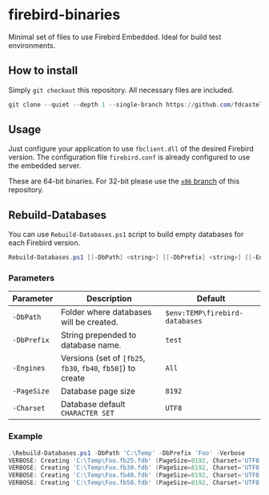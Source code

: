 # firebird-binaries

Minimal set of files to use Firebird Embedded. Ideal for build test environments. 



## How to install

Simply `git checkout` this repository. All necessary files are included.

```powershell
git clone --quiet --depth 1 --single-branch https://github.com/fdcastel/firebird-binaries 
```



## Usage 

Just configure your application to use `fbclient.dll` of the desired Firebird version. The configuration file `firebird.conf` is already configured to use the embedded server.

These are 64-bit binaries. For 32-bit please use the [`x86` branch](https://github.com/fdcastel/firebird-binaries/tree/x86) of this repository.



## Rebuild-Databases

You can use `Rebuild-Databases.ps1` script to build empty databases for each Firebird version.

```powershell
Rebuild-Databases.ps1 [[-DbPath] <string>] [[-DbPrefix] <string>] [[-Engines] <string[]>] [[-PageSize] <int>] [[-Charset] <string>] [<CommonParameters>]
```

### Parameters

| Parameter   | Description                                                  | Default                        |
| ----------- | ------------------------------------------------------------ | ------------------------------ |
| `-DbPath`   | Folder where databases will be created.                      | `$env:TEMP\firebird-databases` |
| `-DbPrefix` | String prepended to database name.                           | `test`                         |
| `-Engines`  | Versions (set of `[fb25`, `fb30`, `fb40`, `fb50]`) to create | `All`                          |
| `-PageSize` | Database page size                                           | `8192`                         |
| `-Charset`  | Database default `CHARACTER SET`                             | `UTF8`                         |



### Example

```powershell
.\Rebuild-Databases.ps1 -DbPath 'C:\Temp' -DbPrefix 'Foo' -Verbose
VERBOSE: Creating 'C:\Temp\Foo.fb25.fdb' (PageSize=8192, Charset='UTF8')...
VERBOSE: Creating 'C:\Temp\Foo.fb30.fdb' (PageSize=8192, Charset='UTF8')...
VERBOSE: Creating 'C:\Temp\Foo.fb40.fdb' (PageSize=8192, Charset='UTF8')...
VERBOSE: Creating 'C:\Temp\Foo.fb50.fdb' (PageSize=8192, Charset='UTF8')...
```
